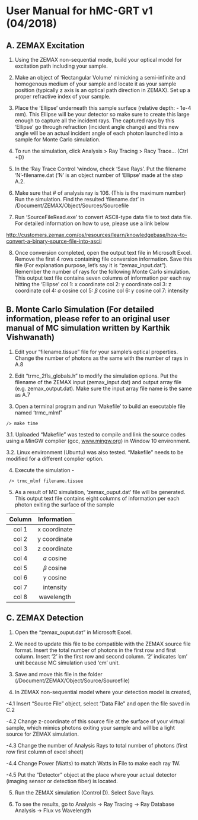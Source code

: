 # User Manual for hMC-GRT v1 (04/2018)

## A. ZEMAX Excitation 
1. Using the ZEMAX non-sequential mode, build your optical model for excitation path including your sample. 

2. Make an object of ‘Rectangular Volume’ mimicking a semi-infinite and homogenous medium of your sample and locate it as your sample position (typically z axis is an optical path direction in ZEMAX). Set up a proper refractive index of your sample. 

3. Place the ‘Ellipse’ underneath this sample surface (relative depth: - 1e-4 mm). This Ellipse will be your detector so make sure to create this large enough to capture all the incident rays. The captured rays by this ‘Ellipse’ go through refraction (incident angle change) and this new angle will be an actual incident angle of each photon launched into a sample for Monte Carlo simulation. 

4. To run the simulation, click Analysis > Ray Tracing > Racy Trace… (Ctrl +D) 

5. In the ‘Ray Trace Control ‘window, check ‘Save Rays’. Put the filename ‘N’-filename.dat (‘N’ is an object number of ‘Ellipse’ made at the step A.2. 

6. Make sure that # of analysis ray is 106. (This is the maximum number)  Run the simulation. Find the resulted ‘filename.dat’ in /Document/ZEMAX/Object/Sources/Sourcefile 

7. Run ‘SourceFileRead.exe’ to convert ASCII-type data file to text data file. For detailed information on how to use, please use a link below 

http://customers.zemax.com/os/resources/learn/knowledgebase/how-to-convert-a-binary-source-file-into-ascii 

8.  Once conversion completed, open the output text file in Microsoft Excel. Remove the first 4 rows containing file conversion information. Save this file (For explanation purpose, let’s say it is “zemax_input.dat”). Remember the number of rays for the following Monte Carlo simulation. This output text file contains seven columns of information per each ray hitting the ‘Ellipse’
col 1: x coordinate
col 2: y coordinate 
col 3: z coordinate 
col 4: 𝛼 cosine 
col 5: 𝛽 cosine 
col 6: 𝛾 cosine 
col 7: intensity

## B. Monte Carlo Simulation (For detailed information, please refer to an original user manual of MC simulation written by Karthik Vishwanath)

1.  Edit your “filename.tissue” file for your sample’s optical properties. Change the number of photons as the same with the number of rays in A.8

2.  Edit “trmc_2fls_globals.h” to modify the simulation options. Put the filename of the ZEMAX input (zemax_input.dat) and output array file (e.g. zemax_output.dat). Make sure the input array file name is the same as A.7

3.  Open a terminal program and run ‘Makefile’ to build an executable file named ‘trmc_mlmf’ 
```
/> make time 
```
  3.1. Uploaded “Makefile” was tested to compile and link the source codes using a MinGW complier (gcc, www.mingw.org) in Window 10 environment. 

  3.2. Linux environment (Ubuntu) was also tested. “Makefile” needs to be modified for a different complier option.

4.  Execute the simulation - 
```
 /> trmc_mlmf filename.tissue
```
5.  As a result of MC simulation, ‘zemax_ouput.dat’ file will be generated. This output text file contains eight columns of information per each photon exiting the surface of the sample 

|Column | Information |
|:---:|:---:|
|col 1 |  x coordinate |
|col 2 | y coordinate  |
|col 3 | z coordinate |
|col 4 | 𝛼 cosine |
|col 5 | 𝛽 cosine |
|col 6 | 𝛾 cosine |
|col 7 | intensity |
|col 8 | wavelength |


## C. ZEMAX Detection 

1. Open the “zemax_ouput.dat” in Microsoft Excel. 

2. We need to update this file to be compatible with the ZEMAX source file format. Insert the total number of photons in the first row and first column. Insert ‘2’ in the first row and second column. ‘2’ indicates ‘cm’ unit because MC simulation used ‘cm’ unit. 

3. Save and move this file in the folder (/Document/ZEMAX/Object/Source/Sourcefile)

4. In ZEMAX non-sequential model where your detection model is created,  

  -4.1 Insert “Source File” object, select “Data File” and open the file saved in C.2 

  -4.2 Change z-coordinate of this source file at the surface of your virtual sample, which mimics photons exiting your sample and will be a light source for ZEMAX simulation. 

  -4.3 Change the number of Analysis Rays to total number of photons (first row first column of excel sheet)

  -4.4 Change Power (Watts) to match Watts in File to make each ray 1W. 

  -4.5 Put the “Detector” object at the place where your actual detector (imaging sensor or detection fiber) is located. 

5. Run the ZEMAX simulation (Control D).  Select Save Rays. 

6. To see the results, go to Analysis -> Ray Tracing -> Ray Database Analysis -> Flux vs Wavelength
